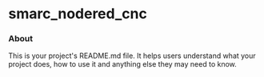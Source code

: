 smarc_nodered_cnc
=================

### About

This is your project's README.md file. It helps users understand what your
project does, how to use it and anything else they may need to know.